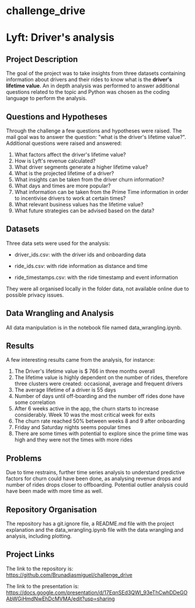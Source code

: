# challenge_drive

# Lyft: Driver's analysis

## Project Description

The goal of the project was to take insights from three datasets containing information about drivers and their rides to know what is the **driver's lifetime value**. An in depth analysis was performed to answer additional questions related to the topic and Python was chosen as the coding language to perform the analysis.  

## Questions and Hypotheses

Through the challenge a few questions and hypotheses were raised. The mail goal was to answer the question: "what is the driver's lifetime value?". 
Additional questions were raised and answered:

1) What factors affect the driver's lifetime value?
2) How is Lyft's revenue calculated?
3) What driver segments generate a higher lifetime value?
4) What is the projected lifetime of a driver?
5) What insights can be taken from the driver churn information?
6) What days and times are more popular?
7) What information can be taken from the Prime Time information in order to incentivise drivers to work at certain times?
8) What relevant business values has the lifetime value?
9) What future strategies can be advised based on the data?

## Datasets 

Three data sets were used for the analysis:

- driver_ids.csv: with the driver ids and onboarding data

- ride_ids.csv: with ride information as distance and time

- ride_timestamps.csv: with the ride timestamp and event information


They were all organised locally in the folder data, not available online due to possible privacy issues.

## Data Wrangling and Analysis

All data manipulation is in the notebook file named data_wrangling.ipynb.

## Results

A few interesting results came from the analysis, for instance:

1) The Driver's lifetime value is $ 766 in three months overall
2) The lifetime value is highly dependent on the number of rides, therefore three clusters were created: occasional, average and frequent drivers
3) The average lifetime of a driver is 55 days
4) Number of days until off-boarding and the number off rides done have some correlation
5) After 6 weeks active in the app, the churn starts to increase considerably. Week 10 was the most critical week for exits
6) The churn rate reached 50% between weeks 8 and 9 after onboarding
7) Friday and Saturday nights seems popular times
8) There are some times with potential to explore since the prime time was high and they were not the times with more rides

## Problems

Due to time restrains, further time series analysis to understand predictive factors for churn could have been done, as analysing revenue drops and number of rides drops closer to offboarding. Potential outlier analysis could have been made with more time as well.

## Repository Organisation

The repository has a git.ignore file, a README.md file with the project explanation and the data_wrangling.ipynb file with the data wrangling and analysis, including plotting. 

## Project Links

The link to the repository is: https://github.com/Brunadiasmiguel/challenge_drive

The link to the presentation is: https://docs.google.com/presentation/d/17EqnSEd3QWl_93eThCwhDDeGOAbWGiHmdNwEhDcMVMA/edit?usp=sharing